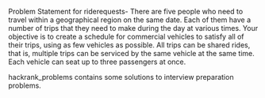 Problem Statement for riderequests-
There are five people who need to travel within a geographical region on the same date. Each of them have a number of trips that they need
to make during the day at various times.
Your objective is to create a schedule for commercial vehicles to satisfy all of their trips,
using as few vehicles as possible. All trips can be shared rides, that is, multiple trips can be
serviced by the same vehicle at the same time. Each vehicle can seat up to three
passengers at once.

hackrank_problems contains some solutions to interview preparation problems. 
